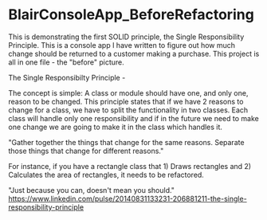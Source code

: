 # BlairConsoleApp_BeforeRefactoring
This is demonstrating the first SOLID principle, the Single Responsibility Principle. This is a console app I have written to figure out how much change should be returned to a customer making a purchase.  This project is all in one file - the "before" picture.  

The Single Responsibilty Principle - 

The concept is simple: A class or module should have one, and only one, reason to be changed.
This principle states that if we have 2 reasons to change for a class, we have to split the functionality in two classes. Each class will handle only one responsibility and if in the future we need to make one change we are going to make it in the class which handles it.

"Gather together the things that change for the same reasons. Separate those things that change for different reasons."

For instance, if you have a rectangle class that 1) Draws rectangles and 2) Calculates the area of rectangles, it needs to be refactored.

"Just because you can, doesn't mean you should."
https://www.linkedin.com/pulse/20140831133231-206881211-the-single-responsibility-principle
